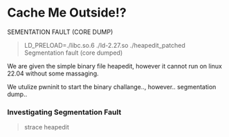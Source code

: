 # Cache Me Outside!?



SEMENTATION FAULT (CORE DUMP)

> LD_PRELOAD=./libc.so.6 ./ld-2.27.so ./heapedit_patched
Segmentation fault (core dumped)

We are given the simple binary file heapedit, however it cannot run on linux 22.04 without some massaging.

We utulize pwninit to start the binary challange.., however.. segmentation dump..

### Investigating Segmentation Fault

> strace heapedit

